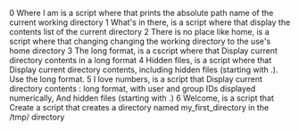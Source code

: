 0  Where I am is a script where that prints the absolute path name of the current working directory
1 What's in there, is a script where that display the contents list of the current directory
2 There is no place like home, is a script where that changing changing the working directory to the use's home directory
3 The long format, is a cscript where that Display current directory contents in a long format
4 Hidden files, is a script where that Display current directory contents, including hidden files (starting with .). Use the long format.
5 I love numbers, is a script that Display current directory contents : long format, with user and group IDs displayed numerically, And hidden files (starting with .)
6 Welcome, is a script that Create a script that creates a directory named my_first_directory in the /tmp/ directory